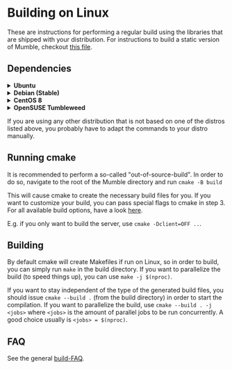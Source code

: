# Building on Linux

These are instructions for performing a regular build using the libraries that are shipped with your distribution. For instructions to build a static
version of Mumble, checkout [this file](build_static.md).

## Dependencies

<details>
  <summary><b>Ubuntu</b></summary>
In order to install the needed dependencies on Ubuntu, you have to run the following command (but see notes below the command):
  
```bash
sudo apt install \
  build-essential \
  cmake \
  pkg-config \
  qt5-qmake \
  qtbase5-dev \
  qttools5-dev \
  qttools5-dev-tools \
  libqt5svg5-dev \
  libboost-dev \
  libssl-dev \
  libprotobuf-dev \
  protobuf-compiler \
  libprotoc-dev \
  libcap-dev \
  libxi-dev \
  libasound2-dev \
  libogg-dev \
  libsndfile1-dev \
  libopus-dev \
  libspeechd-dev \
  libavahi-compat-libdnssd-dev \
  libxcb-xinerama0 \
  libzeroc-ice-dev \
  libpoco-dev \
  g++-multilib
```

If your version of Ubuntu is giving errors with `qt5-default`, when running the above command, follow the Debian instructions below.

The dependence on `g++-multilib` only applies if you are on a 64bit system and want to cross-compile overlay support for 32bit applications as well
(which is enabled by default). If you don't do this (`-Doverlay-xcompile=OFF` when invoking cmake), you also don't have to install `g++-multilib`.

You will need `cmake` **v3.15 or later**. If the version shipped by your distribution is not recent enough, you can install a recent one via the
[official PPA](https://apt.kitware.com/) or from the [linked page](https://cmake.org/download/).
</details>

<details>
  <summary><b>Debian (Stable)</b></summary>
In order to install the needed dependencies on Debian, you may
run the following command.

```bash
sudo apt install \
  build-essential \
  cmake \
  pkg-config \
  qtbase5-dev \
  qtchooser \
  qt5-qmake \
  qtbase5-dev-tools \
  qttools5-dev \
  qttools5-dev-tools \
  libqt5svg5-dev \
  libboost-dev \
  libssl-dev \
  libprotobuf-dev \
  protobuf-compiler \
  libprotoc-dev \
  libcap-dev \
  libxi-dev \
  libasound2-dev \
  libogg-dev \
  libsndfile1-dev \
  libspeechd-dev \
  libavahi-compat-libdnssd-dev \
  libxcb-xinerama0 \
  libzeroc-ice-dev \
  libpoco-dev \
  g++-multilib
```

1. There is a problem with Opus, causing crashes on some systems. Disabling the bundled opus version when running cmake might be necessary for now:
   `cmake -Dbundled-opus=OFF ..`
2. Debian has dropped `qt5-default`, so individual packages are chosen instead. This also affects Ubuntu, as documented
   [here](https://www.mail-archive.com/ubuntu-bugs@lists.ubuntu.com/msg5902890.html).)
3. _Also, see Ubuntu notes, which explain some things relevant to Debian builds._

</details>

<details>
  <summary><b>CentOS 8</b></summary>
 In order to install the needed dependencies on Cent OS 8, you have to run the following command:
  
```bash
sudo dnf -y install epel-release
sudo dnf config-manager --set-enabled PowerTools
sudo dnf group install "Development Tools"
sudo dnf install https://zeroc.com/download/ice/3.7/el8/ice-repo-3.7.el8.noarch.rpm
sudo dnf install libice-c++-devel libice3.7-c++
sudo dnf install \
qt5-devel \
qt5-qtsvg-devel  \
openssl-devel \
protobuf-devel \
libsndfile-devel \
libXi-devel \
libXext-devel \
speech-dispatcher-devel \
avahi-compat-libdns_sd-devel \
alsa-lib-devel \
libICE-devel \
libogg-devel \
boost-devel \
libcap-devel \
poco-devel \
gcc-toolset-9-gcc-c++ 
```

You will need `cmake` **v3.15 or later**. You can install a recent one from the [linked page](https://cmake.org/download/).
</details>

<details>
  <summary><b>OpenSUSE Tumbleweed</b></summary>
In order to install the needed dependencies on OpenSUSE Tumbleweed (not Leap),
you have to run the following commands:

```bash
sudo zypper install -t pattern devel_basis devel_qt5
sudo zypper install \
  libopenssl-devel \
  protobuf-devel \
  poco-devel \
  libsndfile-devel \
  libXi-devel \
  libspeechd-devel \
  avahi-compat-mDNSResponder-devel \
  alsa-devel \
  libcap-devel \
  gcc-c++-32bit
```

There is no official package for Ice on OpenSUSE Tumbleweed.
This means you need to generate the files like so:
`cmake -Dice=OFF ..`
</details>

If you are using any other distribution that is not based on one of the distros listed above, you probably have to adapt the commands to your distro manually.

## Running cmake

It is recommended to perform a so-called "out-of-source-build". In order to do so, navigate to the root of the Mumble directory and run `cmake -B build`

This will cause cmake to create the necessary build files for you. If you want to customize your build, you can pass special flags to cmake in step 3.
For all available build options, have a look [here](cmake_options.md).

E.g. if you only want to build the server, use `cmake -Dclient=OFF ..`.


## Building

By default cmake will create Makefiles if run on Linux, so in order to build, you can simply run `make` in the build directory. If you want to
parallelize the build (to speed things up), you can use `make -j $(nproc)`.

If you want to stay independent of the type of the generated build files, you should issue `cmake --build .` (from the build directory) in order to
start the compilation. If you want to parallelize the build, use `cmake --build . -j <jobs>` where `<jobs>` is the amount of parallel jobs to be run
concurrently. A good choice usually is `<jobs> = $(nproc)`.


## FAQ

See the general [build-FAQ](faq.md).
